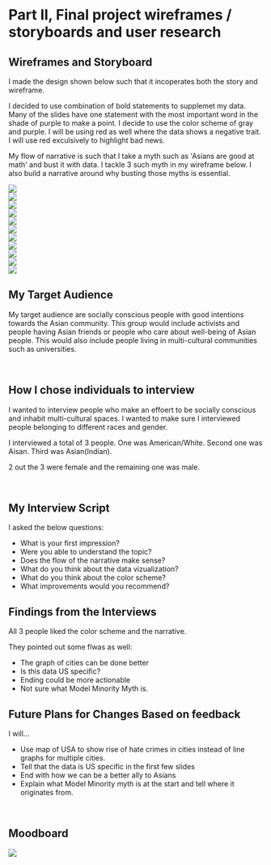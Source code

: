 <h1>Part II, Final project wireframes / storyboards and user research</h1>

<h2> Wireframes and Storyboard </h2>
<p>I made the design shown below such that it incoperates both the story and wireframe.</p>
<p>I decided to use combination of bold statements to supplemet my data. Many of the slides have one statement with the most important word in the shade of purple to make a point. I decide to use the color scheme of gray and purple. I will be using red as well where the data shows a negative trait. I will use red exculsively to highlight bad news.</p>
<p>My flow of narrative is such that I take a myth such as 'Asians are good at math' and bust it with data. I tackle 3 such myth in my wireframe below. I also build a narrative around why busting those myths is essential.</p>
<img src="part 2 _ Wireframes -01.jpg" ><br>
<img src="part 2 _ Wireframes -02.jpg" ><br>
<img src="part 2 _ Wireframes -03.jpg" ><br>
<img src="part 2 _ Wireframes -04.jpg" ><br>
<img src="part 2 _ Wireframes -05.jpg" ><br>
<img src="part 2 _ Wireframes -06.jpg" ><br>
<img src="part 2 _ Wireframes -07.jpg" ><br>
<img src="part 2 _ Wireframes -08.jpg" ><br>
<img src="part 2 _ Wireframes -09.jpg" ><br>
<img src="part 2 _ Wireframes -10.jpg" ><br>
<img src="part 2 _ Wireframes -11.jpg" ><br>

<h2>My Target Audience </h2>
<p>My target audience are socially conscious people with good intentions towards the Asian community. This group would include activists and people having Asian friends or people who care about well-being of Asian people. This would also include people living in multi-cultural communities such as universities. </p>
<br>
<h2>How I chose individuals to interview</h2>
<p>I wanted to interview people who make an effoert to be socially conscious and inhabit multi-cultural spaces. I wanted to make sure I interviewed people belonging to different races and gender.</p>
<p>I interviewed a total of 3 people. One was American/White. Second one was Aisan. Third was Asian(Indian).</p>
<p>2 out the 3 were female and the remaining one was male.</p>
<br>
<h2>My Interview Script</h2>
<p>I asked the below questions:</p>
<ul>
  <li>What is your first impression?</li>
  <li>Were you able to understand the topic? </li>
  <li>Does the flow of the narrative make sense?</li>
  <li>What do you think about the data vizualization?</li>
  <li>What do you think about the color scheme?</li>
  <li>What improvements would you recommend?</li>
</ul> 
<h2>Findings from the Interviews</h2>
<p>All 3 people liked the color scheme and the narrative.</p>
<p>They pointed out some flwas as well:</p>
<ul>
  <li>The graph of cities can be done better</li>
  <li>Is this data US specific?</li>
  <li>Ending could be more actionable</li>
  <li>Not sure what Model Minority Myth is.</li>
</ul> 
<h2>Future Plans for Changes Based on feedback</h2>
<p>I will...</p>
<ul>
  <li>Use map of USA to show rise of hate crimes in cities instead of line graphs for multiple cities.</li>
  <li>Tell that the data is US specific in the first few slides</li>
  <li>End with how we can be a better ally to Asians</li>
  <li>Explain what Model Minority myth is at the start and tell where it originates from.</li>
</ul> 

<br>
<h2>Moodboard</h2>

<img src="moodboard.jpg" ><br>
